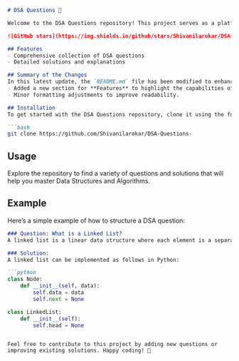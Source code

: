 ```markdown
# DSA Questions 🚀

Welcome to the DSA Questions repository! This project serves as a platform for developers and learners to practice and enhance their skills in Data Structures and Algorithms (DSA). This repository is designed to help you improve your understanding of various data structures and algorithms through a collection of questions and solutions.

![GitHub stars](https://img.shields.io/github/stars/Shivanilarokar/DSA-Questions-?style=social) ![Forks](https://img.shields.io/github/forks/Shivanilarokar/DSA-Questions-?style=social)

## Features
- Comprehensive collection of DSA questions
- Detailed solutions and explanations

## Summary of the Changes
In this latest update, the `README.md` file has been modified to enhance clarity and organization. The following changes were made:
- Added a new section for **Features** to highlight the capabilities of the repository.
- Minor formatting adjustments to improve readability.

## Installation
To get started with the DSA Questions repository, clone it using the following command:

```bash
git clone https://github.com/Shivanilarokar/DSA-Questions-
```

## Usage
Explore the repository to find a variety of questions and solutions that will help you master Data Structures and Algorithms.

## Example
Here’s a simple example of how to structure a DSA question:

```markdown
### Question: What is a Linked List?
A linked list is a linear data structure where each element is a separate object. Each element (node) of a list comprises two items: the data and a reference (or link) to the next node in the sequence.

### Solution:
A linked list can be implemented as follows in Python:

```python
class Node:
    def __init__(self, data):
        self.data = data
        self.next = None

class LinkedList:
    def __init__(self):
        self.head = None
```
```

Feel free to contribute to this project by adding new questions or improving existing solutions. Happy coding! 🎉
```